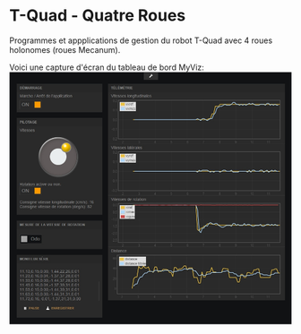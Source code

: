 # T-Quad - Quatre Roues
Programmes et appplications de gestion du robot T-Quad avec 4 roues holonomes (roues Mecanum).

Voici une capture d'écran du tableau de bord MyViz:
![](https://github.com/3sigma/T-Quad-Quatre-Roues/raw/master/images/GitHub_1.jpg)
